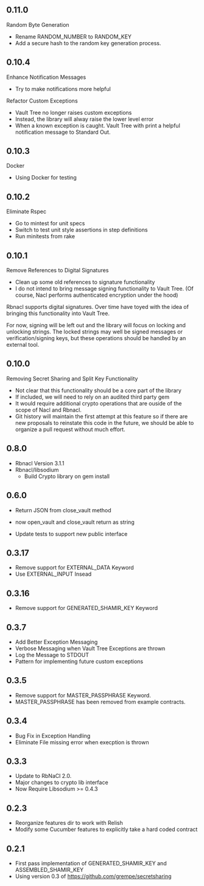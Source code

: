 ## 0.11.0
Random Byte Generation
* Rename RANDOM_NUMBER to RANDOM_KEY
* Add a secure hash to the random key
  generation process.

## 0.10.4
Enhance Notification Messages
* Try to make notifications more helpful

Refactor Custom Exceptions
* Vault Tree no longer raises custom exceptions
* Instead, the library will alway raise the lower level error
* When a known exception is caught. Vault Tree with print a helpful
  notification message to Standard Out.

## 0.10.3
Docker
* Using Docker for testing

## 0.10.2
Eliminate Rspec

* Go to mintest for unit specs
* Switch to test unit style assertions in step definitions
* Run minitests from rake

## 0.10.1
Remove References to Digital Signatures

* Clean up some old references to signature functionality
* I do not intend to bring message signing functionality to Vault Tree.
  (Of course, Nacl performs authenticated encryption under the hood)

Rbnacl supports digital signatures. Over time have toyed with the idea of
bringing this functionality into Vault Tree.

For now, signing will be left out and the library will focus on locking and
unlocking strings. The locked strings may well be signed messages or
verification/signing keys, but these operations should be handled by an
external tool.

## 0.10.0
Removing Secret Sharing and Split Key Functionality
* Not clear that this functionality should be a core part of the library
* If included, we will need to rely on an audited third party gem
* It would require additional crypto operations that are ouside of the scope
  of Nacl and Rbnacl.
* Git history will maintain the first attempt at this feature so if there
  are new proposals to reinstate this code in the future, we should be able
  to organize a pull request without much effort.

## 0.8.0
* Rbnacl Version 3.1.1
* Rbnacl/libsodium
  - Build Crypto library on gem install

## 0.6.0

* Return JSON from close_vault method
- now open_vault and close_vault return as string
* Update tests to support new public interface

## 0.3.17

* Remove support for EXTERNAL_DATA Keyword
* Use EXTERNAL_INPUT Insead

## 0.3.16

* Remove support for GENERATED_SHAMIR_KEY Keyword

## 0.3.7

* Add Better Exception Messaging
* Verbose Messaging when Vault Tree Exceptions are thrown
* Log the Message to STDOUT
* Pattern for implementing future custom exceptions

## 0.3.5

* Remove support for MASTER_PASSPHRASE Keyword.
* MASTER_PASSPHRASE has been removed from example contracts.

## 0.3.4

* Bug Fix in Exception Handling
* Eliminate File missing error when execption is thrown

## 0.3.3

* Update to RbNaCl 2.0.
* Major changes to crypto lib interface
* Now Require Libsodium >= 0.4.3

## 0.2.3

* Reorganize features dir to work with Relish
* Modify some Cucumber features to explicitly take a hard coded contract

## 0.2.1

* First pass implementation of GENERATED_SHAMIR_KEY and ASSEMBLED_SHAMIR_KEY
* Using version 0.3 of https://github.com/grempe/secretsharing
